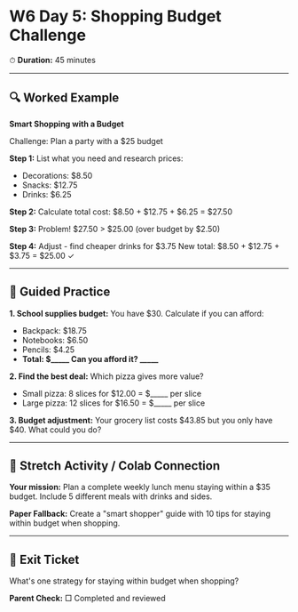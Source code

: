 # W6 Day 5: Shopping Budget Challenge

⏱ **Duration:** 45 minutes

---

## 🔍 Worked Example

**Smart Shopping with a Budget**

Challenge: Plan a party with a $25 budget

**Step 1:** List what you need and research prices:
- Decorations: $8.50
- Snacks: $12.75
- Drinks: $6.25

**Step 2:** Calculate total cost:
$8.50 + $12.75 + $6.25 = $27.50

**Step 3:** Problem! $27.50 > $25.00 (over budget by $2.50)

**Step 4:** Adjust - find cheaper drinks for $3.75
New total: $8.50 + $12.75 + $3.75 = $25.00 ✓

---

## 📝 Guided Practice

**1. School supplies budget:** You have $30. Calculate if you can afford:
   - Backpack: $18.75
   - Notebooks: $6.50
   - Pencils: $4.25
   - **Total: $_____ Can you afford it? _____**

**2. Find the best deal:** Which pizza gives more value?
   - Small pizza: 8 slices for $12.00 = $_____ per slice
   - Large pizza: 12 slices for $16.50 = $_____ per slice

**3. Budget adjustment:** Your grocery list costs $43.85 but you only have $40. What could you do?

---

## 🚀 Stretch Activity / Colab Connection

**Your mission:** Plan a complete weekly lunch menu staying within a $35 budget. Include 5 different meals with drinks and sides.

**Paper Fallback:** Create a "smart shopper" guide with 10 tips for staying within budget when shopping.

---

## 🎯 Exit Ticket

What's one strategy for staying within budget when shopping?

**Parent Check:** □ Completed and reviewed